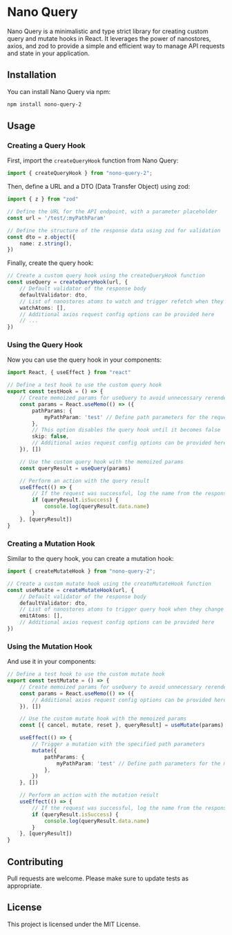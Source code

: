 # Nano Query

Nano Query is a minimalistic and type strict library for creating custom query and mutate hooks in React. It leverages the power of nanostores, axios, and zod to provide a simple and efficient way to manage API requests and state in your application.

## Installation

You can install Nano Query via npm:

```bash
npm install nono-query-2
```

## Usage

### Creating a Query Hook

First, import the `createQueryHook` function from Nano Query:

```ts
import { createQueryHook } from "nono-query-2";
```

Then, define a URL and a DTO (Data Transfer Object) using zod:

```ts
import { z } from "zod"

// Define the URL for the API endpoint, with a parameter placeholder
const url = '/test/:myPathParam'

// Define the structure of the response data using zod for validation
const dto = z.object({
    name: z.string(),
})
```

Finally, create the query hook:

```ts
// Create a custom query hook using the createQueryHook function
const useQuery = createQueryHook(url, {
    // Default validator of the response body
    defaultValidator: dto,
    // List of nanostores atoms to watch and trigger refetch when they change
    watchAtoms: [],
    // Additional axios request config options can be provided here
    // ...
})
```
### Using the Query Hook

Now you can use the query hook in your components:

```ts
import React, { useEffect } from "react"

// Define a test hook to use the custom query hook
export const testHook = () => {
    // Create memoized params for useQuery to avoid unnecessary rerenders
    const params = React.useMemo(() => ({
        pathParams: {
            myPathParam: 'test' // Define path parameters for the request
        },
        // This option disables the query hook until it becomes false
        skip: false,
        // Additional axios request config options can be provided here
    }), [])

    // Use the custom query hook with the memoized params
    const queryResult = useQuery(params)

    // Perform an action with the query result
    useEffect(() => {
        // If the request was successful, log the name from the response data
        if (queryResult.isSuccess) {
            console.log(queryResult.data.name)
        }
    }, [queryResult])
}
```

### Creating a Mutation Hook

Similar to the query hook, you can create a mutation hook:

```ts
import { createMutateHook } from "nono-query-2";

// Create a custom mutate hook using the createMutateHook function
const useMutate = createMutateHook(url, {
    // Default validator of the response body
    defaultValidator: dto,
    // List of nanostores atoms to trigger query hook when they change to update them
    emitAtoms: [],
    // Additional axios request config options can be provided here
})
```

### Using the Mutation Hook

And use it in your components:

```ts
// Define a test hook to use the custom mutate hook
export const testMutate = () => {
    // Create memoized params for useQuery to avoid unnecessary rerenders
    const params = React.useMemo(() => ({
        // Additional axios request config options can be provided here
    }), [])

    // Use the custom mutate hook with the memoized params
    const [{ cancel, mutate, reset }, queryResult] = useMutate(params)

    useEffect(() => {
        // Trigger a mutation with the specified path parameters
        mutate({
            pathParams: {
                myPathParam: 'test' // Define path parameters for the mutation
            },
        })
    }, [])

    // Perform an action with the mutation result
    useEffect(() => {
        // If the request was successful, log the name from the response data
        if (queryResult.isSuccess) {
            console.log(queryResult.data.name)
        }
    }, [queryResult])
}
```

## Contributing

Pull requests are welcome. Please make sure to update tests as appropriate.

## License
This project is licensed under the MIT License.

